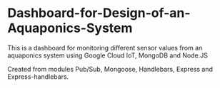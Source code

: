 # Dashboard-for-Design-of-an-Aquaponics-System

This is a dashboard for monitoring different sensor values from an aquaponics system using Google Cloud IoT, MongoDB and Node.JS

Created from modules Pub/Sub, Mongoose, Handlebars, Express and Express-handlebars.
